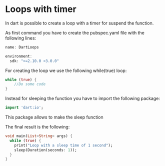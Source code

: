 # Loops with timer

In dart is possible to create a loop with a timer for suspend the function.

As first command you have to create the pubspec.yaml file with the following lines:

```dart
name: DartLoops

environment:
  sdk: ">=2.10.0 <3.0.0"
```

For creating the loop we use the following while(true) loop:

```dart
while (true) {
	//Do some code
}
```

Instead for sleeping the function you have to import the following package:

```dart
import 'dart:io';
```

This package allows to make the sleep function

The final result is the following:

```dart
void main(List<String> args) {
  while (true) {
    print("Loop with a sleep time of 1 second");
    sleep(Duration(seconds: 1));
  }
}
```

